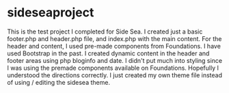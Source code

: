 # sideseaproject
This is the test project I completed for Side Sea. I created just a basic footer.php and header.php file, and index.php with the main content. For the header and content, I used pre-made components from Foundations. I have used Bootstrap in the past. I created dynamic content in the header and footer areas using php bloginfo and date. I didn't put much into styling since I was using the premade components available on Foundations. Hopefully I understood the directions correctly. I just created my own theme file instead of using / editing the sidesea theme. 
